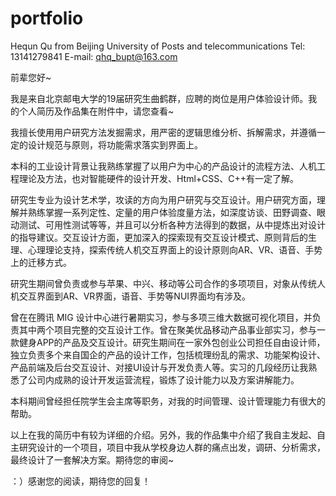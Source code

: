 # portfolio
Hequn Qu from Beijing University of Posts and telecommunications
Tel: 13141279841
E-mail: qhq_bupt@163.com


前辈您好~ 

我是来自北京邮电大学的19届研究生曲鹤群，应聘的岗位是用户体验设计师。我的个人简历及作品集在附件中，请您查看~

我擅长使用用户研究方法发掘需求，用严密的逻辑思维分析、拆解需求，并遵循一定的设计规范与原则，将功能需求落实到界面上。

本科的工业设计背景让我熟练掌握了以用户为中心的产品设计的流程方法、人机工程理论及方法，也对智能硬件的设计开发、Html+CSS、C++有一定了解。

研究生专业为设计艺术学，攻读的方向为用户研究与交互设计。用户研究方面，理解并熟练掌握一系列定性、定量的用户体验度量方法，如深度访谈、田野调查、眼动测试、可用性测试等等，并且可以分析各种方法得到的数据，从中提炼出对设计的指导建议。交互设计方面，更加深入的探索现有交互设计模式、原则背后的生理、心理理论支持，探索传统人机交互界面上的设计原则向AR、VR、语音、手势上的迁移方式。

研究生期间曾负责或参与苹果、中兴、移动等公司合作的多项项目，对象从传统人机交互界面到AR、VR界面，语音、手势等NUI界面均有涉及。

曾在在腾讯 MIG 设计中心进行暑期实习，参与多项三维大数据可视化项目，并负责其中两个项目完整的交互设计工作。曾在聚美优品移动产品事业部实习，参与一款健身APP的产品及交互设计。研究生期间在一家外包创业公司担任自由设计师，独立负责多个来自国企的产品的设计工作，包括梳理纷乱的需求、功能架构设计、产品前端及后台交互设计、对接UI设计与开发负责人等。实习的几段经历让我熟悉了公司内成熟的设计开发运营流程，锻炼了设计能力以及方案讲解能力。

本科期间曾经担任院学生会主席等职务，对我的时间管理、设计管理能力有很大的帮助。

以上在我的简历中有较为详细的介绍。另外，我的作品集中介绍了我自主发起、自主研究设计的一个项目，项目中我从学校身边人群的痛点出发，调研、分析需求，最终设计了一套解决方案。期待您的审阅~

：）感谢您的阅读，期待您的回复！
